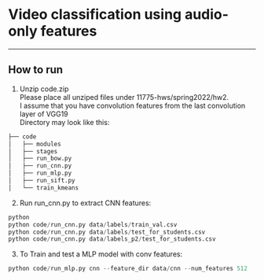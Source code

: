# Video classification using audio-only features
---------------------------------------------------
## How to run
1. Unzip code.zip <br />
   Please place all unziped files under 11775-hws/spring2022/hw2. <br />
   I assume that you have convolution features from the last convolution layer of VGG19 <br />
   Directory may look like this: <br />
```bash
├── code
│   ├── modules
│   ├── stages
│   ├── run_bow.py
│   ├── run_cnn.py
│   ├── run_mlp.py
│   ├── run_sift.py
│   └── train_kmeans
```
2. Run run_cnn.py to extract CNN features:<br />
``` python
python 
python code/run_cnn.py data/labels/train_val.csv
python code/run_cnn.py data/labels/test_for_students.csv
python code/run_cnn.py data/labels_p2/test_for_students.csv
```
3. To Train and test a MLP model with conv features:<br />
``` python
python code/run_mlp.py cnn --feature_dir data/cnn --num_features 512
```
